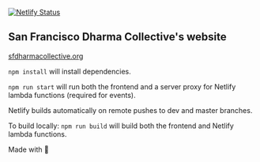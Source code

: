 [![Netlify Status](https://api.netlify.com/api/v1/badges/f10eb3d8-cb47-4b37-8b91-a6ecc3a04896/deploy-status)](https://app.netlify.com/sites/gifted-lewin-da9fd6/deploys)

## San Francisco Dharma Collective's website

[sfdharmacollective.org](sfdharmacollective.org)

`npm install` will install dependencies.

`npm run start` will run both the frontend and a server proxy for Netlify lambda functions (required for events).

Netlify builds automatically on remote pushes to dev and master branches.

To build locally:
`npm run build` will build both the frontend and Netlify lambda functions.

Made with 💙
